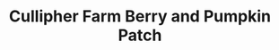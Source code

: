 ---
title: "Cullipher Farm Berry and Pumpkin Patch"
url: /virginia-beach/cullipher-farm-berry-and-pumpkin-patch/
shop: farm
---
